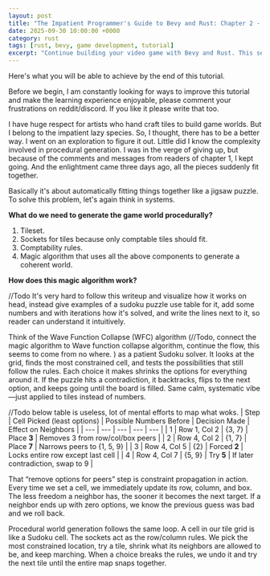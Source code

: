 ```yaml
---
layout: post
title: "The Impatient Programmer's Guide to Bevy and Rust: Chapter 2 - Let There Be a World"
date: 2025-09-30 10:00:00 +0000
category: rust
tags: [rust, bevy, game development, tutorial]
excerpt: "Continue building your video game with Bevy and Rust. This second chapter covers creating a game world, implementing collision detection, and adding interactive elements to your game environment."
---
```


Here's what you will be able to achieve by the end of this tutorial. 

Before we begin, I am constantly looking for ways to improve this tutorial and make the learning experience enjoyable, please comment your frustrations on reddit/discord. If you like it please write that too.

I have huge respect for artists who hand craft tiles to build game worlds. But I belong to the impatient lazy species. So, I thought, there has to be a better way. I went on an exploration to figure it out. Little did I know the complexity involved in procedural generation. I was in the verge of giving up, but because of the comments and messages from readers of chapter 1, I kept going. And the enlightment came three days ago, all the pieces suddenly fit together.

Basically it's about automatically fitting things together like a jigsaw puzzle. To solve this problem, let's again think in systems. 

**What do we need to generate the game world procedurally?**
1. Tileset.
2. Sockets for tiles because only comptable tiles should fit.
3. Comptability rules.
4. Magic algorithm that uses all the above components to generate a coherent world.

**How does this magic algorithm work?**

//Todo It's very hard to follow this writeup and visualize how it works on head, instead give examples of a sudoku puzzle use table for it, add some numbers and with iterations how it's solved, and write the lines next to it, so reader can understand it intuitively.

Think of the Wave Function Collapse (WFC) algorithm (//Todo, connect the magic algorithm to Wave function collapse algorithm, continue the flow, this seems to come from no where. ) as a patient Sudoku solver. It looks at the grid, finds the most constrained cell, and tests the possibilities that still follow the rules. Each choice it makes shrinks the options for everything around it. If the puzzle hits a contradiction, it backtracks, flips to the next option, and keeps going until the board is filled. Same calm, systematic vibe—just applied to tiles instead of numbers.

//Todo below table is useless, lot of mental efforts to map what woks.
| Step | Cell Picked (least options) | Possible Numbers Before | Decision Made | Effect on Neighbors |
| --- | --- | --- | --- | --- |
| 1 | Row 1, Col 2 | {3, 7} | Place **3** | Removes 3 from row/col/box peers |
| 2 | Row 4, Col 2 | {1, 7} | Place **7** | Narrows peers to {1, 5, 9} |
| 3 | Row 4, Col 5 | {2} | Forced **2** | Locks entire row except last cell |
| 4 | Row 4, Col 7 | {5, 9} | Try **5** | If later contradiction, swap to 9 |

That “remove options for peers” step is constraint propagation in action. Every time we set a cell, we immediately update its row, column, and box. The less freedom a neighbor has, the sooner it becomes the next target. If a neighbor ends up with zero options, we know the previous guess was bad and we roll back.

Procedural world generation follows the same loop. A cell in our tile grid is like a Sudoku cell. The sockets act as the row/column rules. We pick the most constrained location, try a tile, shrink what its neighbors are allowed to be, and keep marching. When a choice breaks the rules, we undo it and try the next tile until the entire map snaps together.
